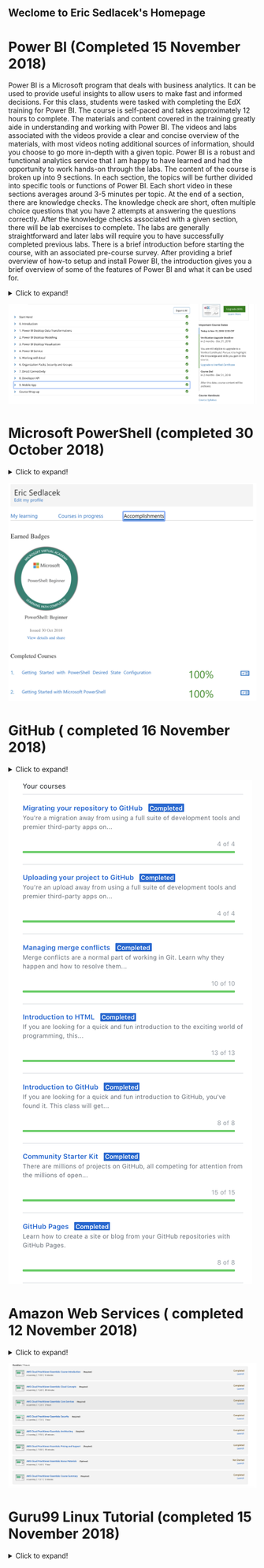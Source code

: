 
## Weclome to Eric Sedlacek's Homepage


# Power BI (Completed 15 November 2018)

Power BI is a Microsoft program that deals with business analytics.  It can be used to provide useful insights to allow users to make fast and informed decisions.  For this class, students were tasked with completing the EdX training for Power BI. The course is self-paced and takes approximately 12 hours to complete.  The materials and content covered in the training greatly aide in understanding and working with Power BI. The videos and labs associated with the videos provide a clear and concise overview of the materials, with most videos noting additional sources of information, should you choose to go more in-depth with a given topic. Power BI is a robust and functional analytics service that I am happy to have learned and had the opportunity to work hands-on through the labs. The content of the course is broken up into 9 sections. In each section, the topics will be further divided into specific tools or functions of Power BI.  Each short video in these sections averages around 3-5 minutes per topic. At the end of a section, there are knowledge checks.  The knowledge check are short, often multiple choice questions that you have 2 attempts at answering the questions correctly.  After the knowledge checks associated with a given section, there will be lab exercises to complete.  The labs are generally straightforward and later labs will require you to have successfully completed previous labs. There is a brief introduction before starting the course, with an associated pre-course survey.  After providing a brief overview of how-to setup and install Power BI, the introduction gives you a brief overview of some of the features of Power BI and what it can be used for. 

<details>
  <summary>Click to expand!</summary>
  
  /n 
  

The first section covers Power BI Desktop Data Transformations.  This first section covers some basics like merging columns and other basic data transformations, such as changing data types and adding conditional statements.  

/n

Section 2 is Power BI Desktop Modelling.  This section builds on the previous and covers topics such as optimizing models, creating calculated columns, including/excluding, and grouping/binning. Like section 1, Section 2 has knowledge checks and a lab associated with the videos. 



-Section 3 is Power BI Desktop Visualization. This section covers a variety of different charts, plots, and diagrams that you can use to visualize your data. I found the map visualization to be very impressive compared to similar charts in Excel or R. The charts are also interactive and more precise values can be seen while hovering over a field or chart. This is one of the longer sections and really does a great job of covering the functionality and different real-world use cases for each of the different types of charts and how to customize the layout and colors of the charts.  I was really amazed at how robust and easy to use this software is. In addition, Section 3 also covers hierarchies, positioning and layout, as well as seeing a visual relationship between different data sets. Section 3 also has a lab associated with it.  



-Section 4 covers Power BI Service.  Section 4 covers a web-page style version of Power BI Desktop.  This can be used to publish and share various reports with other people.  These other users may be within your organization or may be a third-party. This section also covers different ways in which you can create a dashboard and use it to gain useful insights about your data. It covers how to add text boxes, how to filter the dashboard, as well as how to upload various files to Power BI Service. I was also very interested in the Natural Query Language that can be utilized through Power BI Service. Section 4 also has a lab associated with it. 



-Section 5 covers Working with Excel. This section details the various functions and uses of Excel with Power BI. It covers some more in-depth concepts with the types of data excel has and how Power BI handles them. There is an associated lab with Section 5. 

-Section 6 covers Organization Packs, Security and Groups.  This section details how to group and provide different security settings or who has access to what data. It covers how to create and manage groups. It discussed what a content pack is, how to create and manage one, and some particular functions when using OneDrive with Power BI. There is a lab associated with Section 6. 

-Section 7 covers Direct Connectivity. This section deals with how to link active SQL Azure, SQL Database, and SQL Server Analytics Service with Power BI. Section 7 has a lab associated with it. 

-Section 8 covers Developer API and contains the final lab required to complete the course. This section seemed to be far more technical than the rest. It covers how to create and manage custom visuals and embedding tiles to reports pages. 

-Section 9, the final section, covers some of the functionality of the mobile app. This final section has no knowledge checks or labs associated with it.  

Once you have completed these 9 sections, there is a Course Wrap-Up.  This is where they thank you for taking their course. There is a brief post-course survey where they ask your opinion about how you enjoyed the course, what you would improve, and how much you feel that you learned.
  ## Power BI
  
</details>


![Power BI Image](https://github.com/esed1562/esed1562.github.io/blob/master/Power%20BI.png)



# Microsoft PowerShell (completed 30 October 2018)
<details>
  <summary>Click to expand!</summary>
  
  PowerShell is a task-based command-line scripting and shell language built on .Net framework. PowerShell lets you manage computers from the command-line. This course is far more technical than other skills learned in this class. PowerShell is a very robust and functional program. Tasks are performed by cmdlets or command-lets and allow administrators the ability to perform tasks on both local and remote machines. PowerShell also has an extremely helpful console-based help system. The videos in this course are longer than the videos of the other courses. This makes things slightly more challenging when re-watching content and trying to find a specific topic in the video. Don’t be afraid to go back and re-watch the videos to ensure you have the concepts down. I would also recommend to have the assessments open during the videos so you can pinpoint where a topic was discussed within the videos. I would also recommend speeding the video to 1.5x, it is still easy to follow along with the increase in speed. The videos are very in-depth explanations of the various uses and ways to automate procedures with PowerShell. The two presenters have good chemistry and provide useful anecdotes throughout the videos. 
</details>

![PowerShell](https://github.com/esed1562/esed1562.github.io/blob/master/PowerShell.png) 



# GitHub ( completed 16 November 2018)
<details>
  <summary>Click to expand!</summary>
  This short course from GitHub walks you through some of the basics of GitHub. In particular, how to assign yourself, how to turn on GitHub Pages, creating branches, committing files, opening pull requests, reviewing changes, responding to reviews, and merging pull requests. In this first section, I had little to no trouble completing this. The next section deals with Markdown.  I did have trouble with this section. I have followed the instructions and got “stuck” part of the way through. I am being told to turn on GitHub Pages before I can continue, but I have already enabled GitHub Pages. I have tried disabling and re-enabling, to no avail. The next section deals with GitHub Pages. It walks you through how to enable GitHub Pages, customize your homepage, adding themes, etc. It also shows you how to create a blog post and add meta data to the blog post as well as various customization details. The next section deals with Managing Merge Conflicts. Be sure to pay attention to which file you are being asked to modify. This section will have you working with a number of different files and will not let you move on to the next issue if you have not edited the correct file. This tutorial does a good job of walking you through and explaining in detail what is happening to the files during various pull requests. The next section covers HTML or Hyper Text Markup Language. As a CIS graduate, this was simply a refresher for me and should be for most people in the class. It goes over some of the basics of creating titles, headers, adding images, creating lists and adding links to your page. The next topics covered are under the Community Starter Kit. This involves README and other documentation associated with projects as well as going over a “Code of Conduct”. The next sections covers how to prepare and upload a project to GitHub. The next topic discussed is how to migrate your repository to GitHub. Overall, I found this to be one of the more frustrating tutorials completed this semester.  I know that is will be very useful to me in my future career, and as I’m reviewing the course, there is a notification letting me know there is a more current version of this course available and I intend to re-complete this course. 
  
</details>

![GitHub Page](https://github.com/esed1562/esed1562.github.io/blob/master/GitHub%20Page.png)



# Amazon Web Services ( completed 12 November 2018)
<details>
  <summary>Click to expand!</summary>
  
 For this skill, we were tasked with completing the Amazon Web Services Cloud Practitioner course offered through AWS Training. This training covers various products and services that Amazon offers.  This training provides an overview of what the services entail and a brief demonstration of how to use them. After every section there are knowledge checks before you can move on. These knowledge checks are multiple choice and can be retaken. Each section of this course covers different material and is generally broken up into short videos. Section 1 helps you to gain an understanding of the value of the cloud and the benefits of adopting AWS cloud. Throughout this course you will learn Cloud Concepts, AWS Core Services, Security, Architecting, Pricing and Support, as well as some other essentials. The course takes about 10 hours to complete and is relatively easy compared to the other skills learned during this course. The majority of the information covered is about amazon’s core services and how they operate. Amazon operate on a pay as you go scale, meaning you can allocate resources when you need them and not have to pay for when you don’t need them. AWS also offers a TCO calculator to give you a breakdown of pricing and usage details. Below I will detail a few of the things covered throughout the course in more detail.

-Security Groups: Act like a built-in firewall. The security groups provide control on what traffic you want to allow or deny by setting rules for different security groups. 

-Elastic Load Balancer. Load balancing aides with scalability. It will scale based on the traffic pattern it sees. You can view HTTP responses, the number of healthy/unhealthy hosts, and filter metrics based on availability zones. 

-Amazon Simple Storage Service (S3).  S3 is managed cloud storage service that can be accessed anytime from anywhere, with virtually unlimited number of objects, and has rich security controls. It is commonly used for storing application assets, static web hosting, backup/disaster recovery, etc. 

-Amazon Glacier is a Data Archiving Solution. Glacier is used for storing Cold data. It offers long-term storage at low cost. Access can be limited by vault access policies. 

-Amazon Relational Database Service (RDS) is a managed service that sets up and operates a relational database in the cloud. It handles challenges with managing a stand-alone relational database. Some common uses include mobile and online games, as well as web and mobile applications. 

-AWS Trusted Advisor is a tool that gives best practices to ensure you are utilizing your resources properly.  It can measure cost optimization, performance, security, and fault tolerances. 

-Amazon Shared Responsibility Model- This model essentially means that Amazon is responsible for operating managing services of the cloud. Customers are responsible for what they put on the cloud. 
</details>

![Amazon Web Services](https://github.com/esed1562/esed1562.github.io/blob/master/AWS.png)

      





# Guru99 Linux Tutorial (completed 15 November 2018)
<details>
  <summary>Click to expand!</summary>
  
The Guru99 course on Linux begins with the basics and works its way up through more advanced operations. It starts with information about what an operating system is and who, Linus Torvalds, the creator of Linux is. In addition, it gives a brief history of the Operating System. Next the tutorial walks you through a few options for different Linux distributions and gives a brief description for each. Although I have slight experience with a different distribution than the one recommended by the tutorial, I chose to use Ubuntu, which is recommended by the tutorial.  Next the tutorial walks you through how to load the appropriate .iso file and make a bootable USB drive. It also gives you options to install Linux on a Virtual Machine or install from a CD-ROM. I chose to use a bootable flash drive. Next, the tutorial begins to delve a little deeper.  This section discusses some of the differences between Windows and Linux.  In particular, the differences in file structure. While Windows stores files in folders on drives, such as C: D: E:, Linux files are ordered in a tree structure. In addition to having a different file structure, Linux also handles files differently.  Some of the different file types are discussed.  Next the tutorial covers the three types of users in Linux. This section is important to have a grasp on as it details a lot of the functional differences between Linux and Windows. The last section of the Linux Fundamentals portion covers briefly the command line interface (CLI) and the graphical user interface (GUI) that can be used to manage files within a Linux system. Some common commands can be used to set a working directory, change directories, and navigate throughout directories. The tutorial walks you through how to open the terminal and run a few commands via the CLI. Next you will move onto the “Getting Started” portion of the tutorial. This portion of the tutorial will cover more in depth some of the commands you can use in the CLI to perform various actions within Linux. Some of the commands covered are used to list files, delete files, move files or rename files. One interesting thing to note is when pasting commands into the terminal, you need to use CRTL + Shift + p. Some other things covered in this section are how to install software using the apt command and sending emails through the terminal. The “cheat sheet” provided details the commands and what they do in Linux. The next section covers the various aspects of file permissions. There are three permissions within Linux, the ability to read, write, and execute.  Next it goes in depth about how to change permissions for users, groups, and others. That completes the “Getting Started” portion and now you will move onto “Advance Stuff”. This section begins with redirection of input and output devices. The standard input is the keyboard, while the standard output is the screen. Using redirection, the standard input/output can be changed. The next topic covered in the tutorial goes over what a Pipe is. A Pipe is a command that lets you use two or more commands, where the output of one command is used as the input for the next command. This can allow you to perform more complex operations in a quick manner. The Grep command can be used to search text files for specific things. The Sort command can be used to sort the contents of a file alphabetically, reverse, numerically, etc. Next the tutorial covers some regularly used expressions. This section is worth noting as it contains relevant syntax to use when operating in Linux, particularly when searching data and matching complex patterns. Next the tutorial shifts to the “Know the OS” portion.  This portion of the tutorial covers what a computing environment is, what a variable is, as well as what an environment variable is and how to access or set new environmental variables. Environment variables essentially rule the way your programs behave within the OS. The next section covers some of the basic utilities that you may need when communicating with other devices. Commands covered in this section are SSH, Ping, FTP, and Telnet. Ping is commonly used to check connection with the server you are communicating with. Telnet helps you to connect to a remote Linux computer, and FTP is the preferred protocol for sending and receiving large files. The tutorial moves onto explain processes, both foreground and background, and various ways to interact with processes on your computer. For instance, the ps command can be used similar to the “Task Manager” in Windows. The kill command can then be used to end a process. The next sections covers the vi editor, which is a commonly used Linux text editor.  In this section, how to launch the vi editor is covered as well as various commands that will be very useful for editing text files and writing scripts. The next section covers what a kernel is, what a shell is, and some of the basics of shell scripting. The next section covers a Virtual Terminal, which you cannot use a mouse.  It covers some of the commands you can use to operate within the Virtual Console without the use of a mouse. This section has some very useful keyboard shortcuts. The next section begins to cover some of the more administrative duties that can be performed and how to perform them in Linux. Some of these duties include creating, modifying, and deleting users. It shows you how to do this through the terminal or using GUI. You can use the finger command to get information on a user both locally and remotely. In the last portion of this tutorial, the guide goes over some of the key differences between Linux and Unix. This section has a history of both Linux and Unix as well as detailing some of the key differences. One to note is that Unix can not be loaded onto a bootable USB. After this section there are a few Q & A sections that you may find interesting. Overall, I enjoyed working through this tutorial and I think the knowledge I have gained will greatly benefit me in my future career. The tutorial did a great job of explaining and relating Linux to Windows, with which I am much more familiar. This greatly aided in my understanding of this tutorial and the material presented. 

 
</details>
